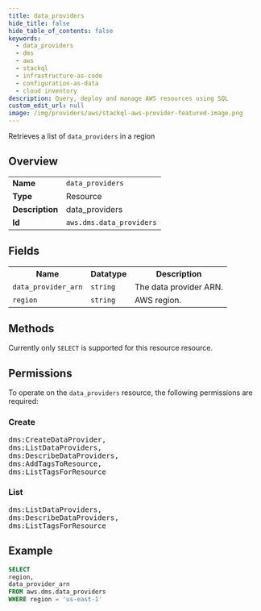 ```yaml
---
title: data_providers
hide_title: false
hide_table_of_contents: false
keywords:
  - data_providers
  - dms
  - aws
  - stackql
  - infrastructure-as-code
  - configuration-as-data
  - cloud inventory
description: Query, deploy and manage AWS resources using SQL
custom_edit_url: null
image: /img/providers/aws/stackql-aws-provider-featured-image.png
---
```

Retrieves a list of <code>data_providers</code> in a region

## Overview
<table><tbody>
<tr><td><b>Name</b></td><td><code>data_providers</code></td></tr>
<tr><td><b>Type</b></td><td>Resource</td></tr>
<tr><td><b>Description</b></td><td>data_providers</td></tr>
<tr><td><b>Id</b></td><td><code>aws.dms.data_providers</code></td></tr>
</tbody></table>

## Fields
<table><tbody>
<tr><th>Name</th><th>Datatype</th><th>Description</th></tr>
<tr><td><code>data_provider_arn</code></td><td><code>string</code></td><td>The data provider ARN.</td></tr>
<tr><td><code>region</code></td><td><code>string</code></td><td>AWS region.</td></tr>

</tbody></table>

## Methods
Currently only <code>SELECT</code> is supported for this resource resource.

## Permissions

To operate on the <code>data_providers</code> resource, the following permissions are required:

### Create
<pre>
dms:CreateDataProvider,
dms:ListDataProviders,
dms:DescribeDataProviders,
dms:AddTagsToResource,
dms:ListTagsForResource</pre>

### List
<pre>
dms:ListDataProviders,
dms:DescribeDataProviders,
dms:ListTagsForResource</pre>


## Example
```sql
SELECT
region,
data_provider_arn
FROM aws.dms.data_providers
WHERE region = 'us-east-1'
```
